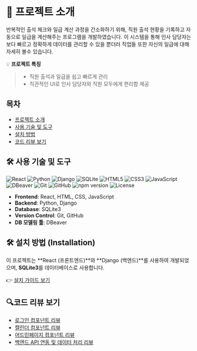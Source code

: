 # 📄 프로젝트 소개

반복적인 출석 체크와 일급 계산 과정을 간소화하기 위해, 직원 출석 현황을 기록하고 자동으로 일급을 계산해주는 프로그램을 개발하였습니다. 이 시스템을 통해 인사 담당자는 보다 빠르고 정확하게 데이터를 관리할 수 있을 뿐더러 직업들 또한 자신의 일급에 대해 자세히 볼수 있습니다.

 💡 **프로젝트 특징**  
> - 직원 출석과 일급을 쉽고 빠르게 관리  
> - 직관적인 UI로 인사 담당자와 직원 모두에게 편리함 제공

## 목차
- [프로젝트 소개](#프로젝트-소개)
- [사용 기술 및 도구](#사용-기술-및-도구)
- [설치 방법](#설치-방법-installation)
- [코드 리뷰 보기](#코드-리뷰-보기)

## 🛠 사용 기술 및 도구

![React](https://img.shields.io/badge/React-20232A?style=for-the-badge&logo=react&logoColor=61DAFB)
![Python](https://img.shields.io/badge/Python-3776AB?style=for-the-badge&logo=python&logoColor=white)
![Django](https://img.shields.io/badge/Django-092E20?style=for-the-badge&logo=django&logoColor=white)
![SQLite](https://img.shields.io/badge/SQLite-003B57?style=for-the-badge&logo=sqlite&logoColor=white)
![HTML5](https://img.shields.io/badge/HTML5-E34F26?style=for-the-badge&logo=html5&logoColor=white)
![CSS3](https://img.shields.io/badge/CSS3-1572B6?style=for-the-badge&logo=css3&logoColor=white)
![JavaScript](https://img.shields.io/badge/JavaScript-F7DF1E?style=for-the-badge&logo=javascript&logoColor=black)
![DBeaver](https://img.shields.io/badge/DBeaver-4A90E2?style=for-the-badge&logo=dbeaver&logoColor=white)
![Git](https://img.shields.io/badge/Git-F05032?style=for-the-badge&logo=git&logoColor=white)
![GitHub](https://img.shields.io/badge/GitHub-181717?style=for-the-badge&logo=github&logoColor=white)
![npm version](https://img.shields.io/npm/v/package-name.svg)
![License](https://img.shields.io/badge/license-MIT-green)


- **Frontend**: React, HTML, CSS, JavaScript
- **Backend**: Python, Django
- **Database**: SQLite3
- **Version Control**: Git, GitHub
- **DB 모델링 툴**:  DBeaver


## 🛠️ 설치 방법 (Installation)

이 프로젝트는 **React (프론트엔드)**와 **Django (백엔드)**를 사용하여 개발되었으며, **SQLite3**를 데이터베이스로 사용합니다.

👉 [설치 가이드 보기](./Code_Review/INSTALLATION.md)

##  🔍코드 리뷰 보기

- [로그인 컴포넌트 리뷰](./Code_Review/login.md)
- [캘린더 컴포넌트 리뷰](./Code_Review/calender.md)
- [어드민페이지 컴포넌트 리뷰](./Code_Review/adminPage.md)
- [백엔드 API 연동 및 데이터 처리 리뷰](./Code_Review/DB연동.md)
